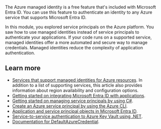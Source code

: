 The Azure managed identity is a free feature that's included with Microsoft Entra ID. You can use this feature to authenticate an identity to any Azure service that supports Microsoft Entra ID.

In this module, you explored service principals on the Azure platform. You saw how to use managed identities instead of service principals to authenticate your applications. If your code runs on a supported service, managed identities offer a more automated and secure way to manage credentials. Managed identities reduce the complexity of application authentication.

## Learn more

- [Services that support managed identities for Azure resources](/azure/active-directory/managed-identities-azure-resources/services-support-managed-identities). In addition to a list of supporting services, this article also provides information about region availability and configuration options.
- [Getting started on integrating Microsoft Entra ID with applications](/azure/active-directory/manage-apps/plan-an-application-integration).
- [Getting started on managing service principals by using C#](https://azure.microsoft.com/resources/samples/aad-dotnet-manage-service-principals/).
- [Create an Azure service principal by using the Azure CLI](/cli/azure/create-an-azure-service-principal-azure-cli).
- [Application and service principal objects in Microsoft Entra ID](/azure/active-directory/develop/app-objects-and-service-principals).
- [Service-to-service authentication to Azure Key Vault using .NET](/azure/key-vault/service-to-service-authentication).
- [Documentation for DefaultAzureCredential](https://github.com/Azure/azure-sdk-for-net/blob/master/sdk/identity/Azure.Identity/README.md#defaultazurecredential).
